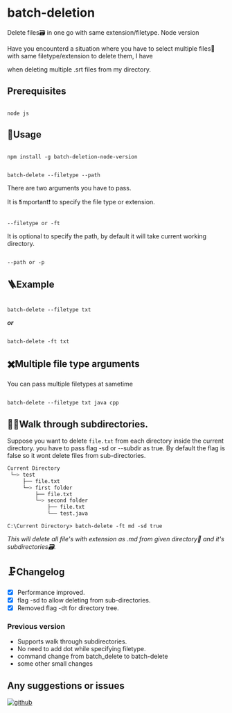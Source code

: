   

#  batch-deletion

Delete files🗃 in one go with same extension/filetype. Node version

  

Have you encounterd a situation where you have to select multiple files📁 with same filetype/extension to delete them, I have

when deleting multiple .srt files from my directory.

  

##  ‍Prerequisites

```

node js

```

##  🔮Usage

  

```

npm install -g batch-deletion-node-version

```

```

batch-delete --filetype --path

```

  

There are two arguments you have to pass.

  

It is ❗important❗ to specify the file type or extension.

```

--filetype or -ft

```

  

It is optional to specify the path, by default it will take current working directory.

```

--path or -p

```

##  🪜Example

```

batch-delete --filetype txt

```

***or***

```

batch-delete -ft txt

```

  

##  ✖️Multiple file type arguments

You can pass multiple filetypes at sametime

```

batch-delete --filetype txt java cpp

```

## 🚶‍♀️Walk through subdirectories.

Suppose you want to delete `file.txt` from each directory inside the current directory.
you have to pass flag -sd or --subdir as true. By default the flag is false so it wont delete files from sub-directories.

```bash
Current Directory
 └─> test
     ├── file.txt
     └─> first folder
         ├── file.txt
         └─> second folder
             ├── file.txt
             └── test.java
```
```
C:\Current Directory> batch-delete -ft md -sd true
```
*This will delete all file's with extension as .md from given directory📂 and it's subdirectories🗃.*

## 🗜️Changelog
-  [x] Performance improved.
-  [x] flag -sd to allow deleting from sub-directories.
-  [x] Removed flag -dt for directory tree.

### Previous version
- Supports walk through subdirectories.
- No need to add dot while specifying filetype.
- command change from batch_delete to batch-delete
- some other small changes

  
 ## Any suggestions or issues
 [![github](https://img.shields.io/badge/github-1DA1F2?style=for-the-badge&logo=github&logoColor=black)](https://github.com/udhaybegyall/batch-deletion-node-version/issues)
